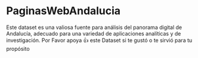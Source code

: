 # PaginasWebAndalucia
Este dataset es una valiosa fuente para análisis del panorama digital de Andalucía, adecuado para una variedad de aplicaciones analíticas y de investigación.  Por Favor apoya 👍 este Dataset si te gustó o te sirvió para tu propósito
